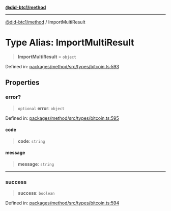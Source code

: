 [**@did-btc1/method**](../README.md)

***

[@did-btc1/method](../globals.md) / ImportMultiResult

# Type Alias: ImportMultiResult

> **ImportMultiResult** = `object`

Defined in: [packages/method/src/types/bitcoin.ts:593](https://github.com/dcdpr/did-btc1-js/blob/4ab6f9915d95beed9bc633644c9db1539395f512/packages/method/src/types/bitcoin.ts#L593)

## Properties

### error?

> `optional` **error**: `object`

Defined in: [packages/method/src/types/bitcoin.ts:595](https://github.com/dcdpr/did-btc1-js/blob/4ab6f9915d95beed9bc633644c9db1539395f512/packages/method/src/types/bitcoin.ts#L595)

#### code

> **code**: `string`

#### message

> **message**: `string`

***

### success

> **success**: `boolean`

Defined in: [packages/method/src/types/bitcoin.ts:594](https://github.com/dcdpr/did-btc1-js/blob/4ab6f9915d95beed9bc633644c9db1539395f512/packages/method/src/types/bitcoin.ts#L594)
